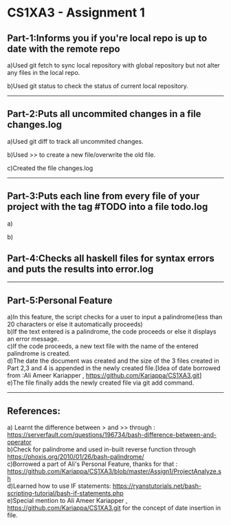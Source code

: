 CS1XA3 - Assignment 1
=====================

## Part-1:Informs you if you're local repo is up to date with the remote repo
a)Used git fetch to sync local repository with global repository but not alter any files in the local repo.

b)Used git status to check the status of current local repository.

---
## Part-2:Puts all uncommited changes in a file changes.log 

a)Used git diff to track all uncommited changes.

b)Used >> to create a new file/overwrite the old file.

c)Created the file changes.log

---
## Part-3:Puts each line from every file of your project with the tag #TODO into a file todo.log

a)

b)

## Part-4:Checks all haskell files for syntax errors and puts the results into error.log

---

## Part-5:Personal Feature

a)In this feature, the script checks for a user to input a palindrome(less than 20 characters or else it automatically proceeds)  
b)If the text entered is a palindrome, the code proceeds or else it displays an error message.  
c)If the code proceeds, a new text file with the name of the entered palindrome is created.  
d)The date the document was created and the size of the 3 files created in Part 2,3 and 4 is appended in the newly created file.[Idea of date borrowed from :Ali Ameer Kariapper , https://github.com/Kariappa/CS1XA3.git]  
e)The file finally adds the newly created file via git add command.

---

## References:

a) Learnt the difference between > and >> through : https://serverfault.com/questions/196734/bash-difference-between-and-operator  
b)Check for palindrome and used in-built reverse function through https://phoxis.org/2010/01/26/bash-palindrome/  
c)Borrowed a part of Ali's Personal Feature, thanks for that : https://github.com/Kariappa/CS1XA3/blob/master/Assign1/ProjectAnalyze.sh  
d)Learned how to use IF statements: https://ryanstutorials.net/bash-scripting-tutorial/bash-if-statements.php  
e)Special mention to Ali Ameer Kariapper , https://github.com/Kariappa/CS1XA3.git for the concept of date insertion in file.  


